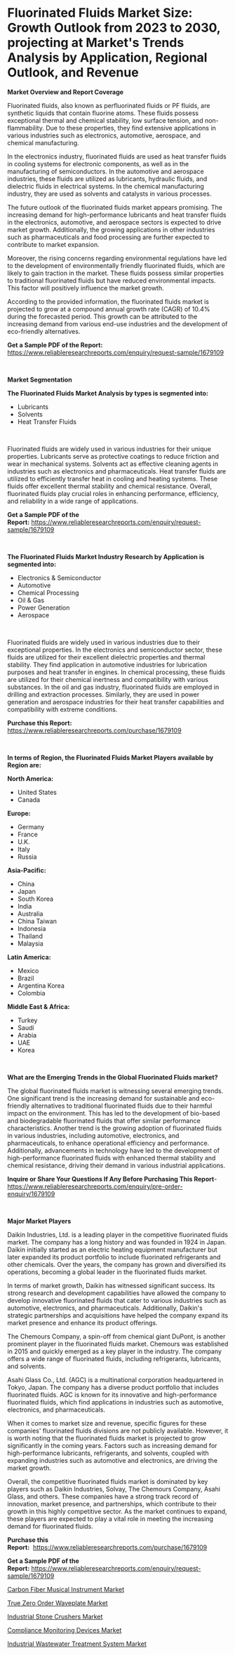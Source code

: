 <p><h1>Fluorinated Fluids Market Size: Growth Outlook from 2023 to 2030, projecting at Market's Trends Analysis by Application, Regional Outlook, and Revenue</h1></p><p><strong>Market Overview and Report Coverage</strong></p>
<p><p>Fluorinated fluids, also known as perfluorinated fluids or PF fluids, are synthetic liquids that contain fluorine atoms. These fluids possess exceptional thermal and chemical stability, low surface tension, and non-flammability. Due to these properties, they find extensive applications in various industries such as electronics, automotive, aerospace, and chemical manufacturing.</p><p>In the electronics industry, fluorinated fluids are used as heat transfer fluids in cooling systems for electronic components, as well as in the manufacturing of semiconductors. In the automotive and aerospace industries, these fluids are utilized as lubricants, hydraulic fluids, and dielectric fluids in electrical systems. In the chemical manufacturing industry, they are used as solvents and catalysts in various processes.</p><p>The future outlook of the fluorinated fluids market appears promising. The increasing demand for high-performance lubricants and heat transfer fluids in the electronics, automotive, and aerospace sectors is expected to drive market growth. Additionally, the growing applications in other industries such as pharmaceuticals and food processing are further expected to contribute to market expansion.</p><p>Moreover, the rising concerns regarding environmental regulations have led to the development of environmentally friendly fluorinated fluids, which are likely to gain traction in the market. These fluids possess similar properties to traditional fluorinated fluids but have reduced environmental impacts. This factor will positively influence the market growth.</p><p>According to the provided information, the fluorinated fluids market is projected to grow at a compound annual growth rate (CAGR) of 10.4% during the forecasted period. This growth can be attributed to the increasing demand from various end-use industries and the development of eco-friendly alternatives.</p></p>
<p><strong>Get a Sample PDF of the Report:</strong> <a href="https://www.reliableresearchreports.com/enquiry/request-sample/1679109">https://www.reliableresearchreports.com/enquiry/request-sample/1679109</a></p>
<p>&nbsp;</p>
<p><strong>Market Segmentation</strong></p>
<p><strong>The Fluorinated Fluids Market Analysis by types is segmented into:</strong></p>
<p><ul><li>Lubricants</li><li>Solvents</li><li>Heat Transfer Fluids</li></ul></p>
<p>&nbsp;</p>
<p><p>Fluorinated fluids are widely used in various industries for their unique properties. Lubricants serve as protective coatings to reduce friction and wear in mechanical systems. Solvents act as effective cleaning agents in industries such as electronics and pharmaceuticals. Heat transfer fluids are utilized to efficiently transfer heat in cooling and heating systems. These fluids offer excellent thermal stability and chemical resistance. Overall, fluorinated fluids play crucial roles in enhancing performance, efficiency, and reliability in a wide range of applications.</p></p>
<p><strong>Get a Sample PDF of the Report:</strong>&nbsp;<a href="https://www.reliableresearchreports.com/enquiry/request-sample/1679109">https://www.reliableresearchreports.com/enquiry/request-sample/1679109</a></p>
<p>&nbsp;</p>
<p><strong>The Fluorinated Fluids Market Industry Research by Application is segmented into:</strong></p>
<p><ul><li>Electronics & Semiconductor</li><li>Automotive</li><li>Chemical Processing</li><li>Oil & Gas</li><li>Power Generation</li><li>Aerospace</li></ul></p>
<p>&nbsp;</p>
<p><p>Fluorinated fluids are widely used in various industries due to their exceptional properties. In the electronics and semiconductor sector, these fluids are utilized for their excellent dielectric properties and thermal stability. They find application in automotive industries for lubrication purposes and heat transfer in engines. In chemical processing, these fluids are utilized for their chemical inertness and compatibility with various substances. In the oil and gas industry, fluorinated fluids are employed in drilling and extraction processes. Similarly, they are used in power generation and aerospace industries for their heat transfer capabilities and compatibility with extreme conditions.</p></p>
<p><strong>Purchase this Report:</strong>&nbsp; <a href="https://www.reliableresearchreports.com/purchase/1679109">https://www.reliableresearchreports.com/purchase/1679109</a></p>
<p>&nbsp;</p>
<p><strong>In terms of Region, the Fluorinated Fluids Market Players available by Region are:</strong></p>
<p>
    <p> <strong> North America: </strong>
        <ul>
            <li>United States</li>
            <li>Canada</li>
        </ul>
        </p> 
    <p> <strong> Europe: </strong>
        <ul>
            <li>Germany</li>
            <li>France</li>
            <li>U.K.</li>
            <li>Italy</li>
            <li>Russia</li>
        </ul>
        </p> 
    <p> <strong> Asia-Pacific: </strong>
        <ul>
            <li>China</li>
            <li>Japan</li>
            <li>South Korea</li>
            <li>India</li>
            <li>Australia</li>
            <li>China Taiwan</li>
            <li>Indonesia</li>
            <li>Thailand</li>
            <li>Malaysia</li>
        </ul>
        </p> 
    <p> <strong> Latin America: </strong>
        <ul>
            <li>Mexico</li>
            <li>Brazil</li>
            <li>Argentina Korea</li>
            <li>Colombia</li>
        </ul>
        </p> 
    <p> <strong> Middle East & Africa: </strong>
        <ul>
            <li>Turkey</li>
            <li>Saudi</li>
            <li>Arabia</li>
            <li>UAE</li>
            <li>Korea</li>
        </ul>
    </p>
    </p>
<p>&nbsp;</p>
<p><strong>What are the Emerging Trends in the Global Fluorinated Fluids market?</strong></p>
<p><p>The global fluorinated fluids market is witnessing several emerging trends. One significant trend is the increasing demand for sustainable and eco-friendly alternatives to traditional fluorinated fluids due to their harmful impact on the environment. This has led to the development of bio-based and biodegradable fluorinated fluids that offer similar performance characteristics. Another trend is the growing adoption of fluorinated fluids in various industries, including automotive, electronics, and pharmaceuticals, to enhance operational efficiency and performance. Additionally, advancements in technology have led to the development of high-performance fluorinated fluids with enhanced thermal stability and chemical resistance, driving their demand in various industrial applications.</p></p>
<p><strong>Inquire or Share Your Questions If Any Before Purchasing This Report</strong>- <a href="https://www.reliableresearchreports.com/enquiry/pre-order-enquiry/1679109">https://www.reliableresearchreports.com/enquiry/pre-order-enquiry/1679109</a></p>
<p>&nbsp;</p>
<p><strong>Major Market Players</strong></p>
<p><p>Daikin Industries, Ltd. is a leading player in the competitive fluorinated fluids market. The company has a long history and was founded in 1924 in Japan. Daikin initially started as an electric heating equipment manufacturer but later expanded its product portfolio to include fluorinated refrigerants and other chemicals. Over the years, the company has grown and diversified its operations, becoming a global leader in the fluorinated fluids market.</p><p>In terms of market growth, Daikin has witnessed significant success. Its strong research and development capabilities have allowed the company to develop innovative fluorinated fluids that cater to various industries such as automotive, electronics, and pharmaceuticals. Additionally, Daikin's strategic partnerships and acquisitions have helped the company expand its market presence and enhance its product offerings.</p><p>The Chemours Company, a spin-off from chemical giant DuPont, is another prominent player in the fluorinated fluids market. Chemours was established in 2015 and quickly emerged as a key player in the industry. The company offers a wide range of fluorinated fluids, including refrigerants, lubricants, and solvents.</p><p>Asahi Glass Co., Ltd. (AGC) is a multinational corporation headquartered in Tokyo, Japan. The company has a diverse product portfolio that includes fluorinated fluids. AGC is known for its innovative and high-performance fluorinated fluids, which find applications in industries such as automotive, electronics, and pharmaceuticals.</p><p>When it comes to market size and revenue, specific figures for these companies' fluorinated fluids divisions are not publicly available. However, it is worth noting that the fluorinated fluids market is projected to grow significantly in the coming years. Factors such as increasing demand for high-performance lubricants, refrigerants, and solvents, coupled with expanding industries such as automotive and electronics, are driving the market growth.</p><p>Overall, the competitive fluorinated fluids market is dominated by key players such as Daikin Industries, Solvay, The Chemours Company, Asahi Glass, and others. These companies have a strong track record of innovation, market presence, and partnerships, which contribute to their growth in this highly competitive sector. As the market continues to expand, these players are expected to play a vital role in meeting the increasing demand for fluorinated fluids.</p></p>
<p><strong>Purchase this Report:</strong>&nbsp;&nbsp;<a href="https://www.reliableresearchreports.com/purchase/1679109">https://www.reliableresearchreports.com/purchase/1679109</a></p>
<p></p>
<p><strong>Get a Sample PDF of the Report:</strong>&nbsp;<a href="https://www.reliableresearchreports.com/enquiry/request-sample/1679109">https://www.reliableresearchreports.com/enquiry/request-sample/1679109</a></p>
<p><p><a href="https://www.linkedin.com/pulse/carbon-fiber-musical-instrument-market-size-2023/">Carbon Fiber Musical Instrument Market</a></p><p><a href="https://medium.com/@bhumi.technologiesmumbai/true-zero-order-waveplate-market-size-growth-forecast-2023-2030-fd5db432a3cc">True Zero Order Waveplate Market</a></p><p><a href="https://www.linkedin.com/pulse/industrial-stone-crushers-market-challenges-opportunities/">Industrial Stone Crushers Market</a></p><p><a href="https://www.linkedin.com/pulse/compliance-monitoring-devices-market-size-share-amp-trends/">Compliance Monitoring Devices Market</a></p><p><a href="https://medium.com/@hotspotflipk/industrial-wastewater-treatment-system-market-size-growth-forecast-2023-2030-ed0b62e90b50">Industrial Wastewater Treatment System Market</a></p></p>
